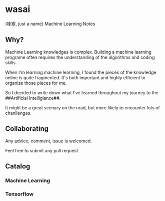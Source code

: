 # wasai
(哇塞, just a name)
Machine Learning Notes

## Why?
Machine Learning knowledges is complex. Building a machine learning programe often requires the understanding of the algorithms and coding skills.

When I'm learning machine learning, I found the pieces of the knowledge online is quite fragmented. It's both important and highly efficient to organize those pieces for me.

So I decided to write down what I've learned throughout my journey to the ##Artificial Intelligiance##.

It might be a great scenary on the road, but more likely to encounter lots of chanllenges.

## Collaborating

Any advice, comment, issue is welcomed. 

Feel free to submit any pull request.

## Catalog

### Machine Learning
### Tensorflow
